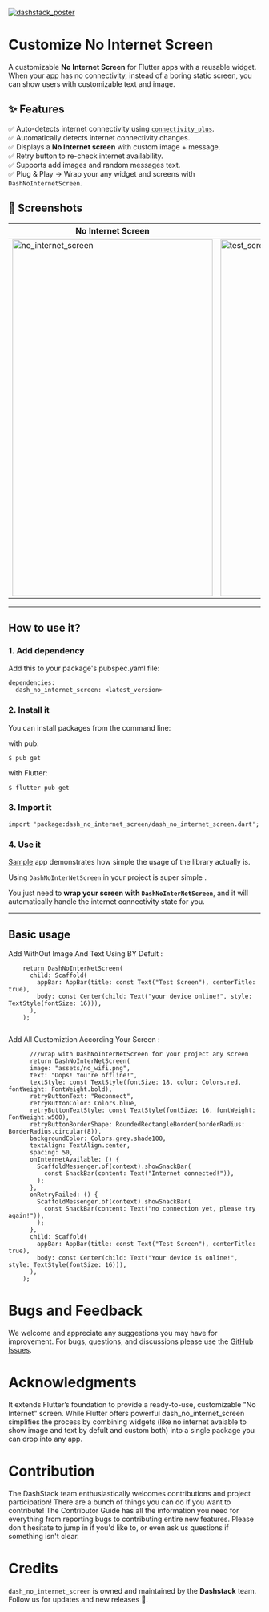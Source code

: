 

[![dashstack_poster](https://github.com/user-attachments/assets/12f83877-3a1d-4bc2-876b-c5e551acc7ca)](https://dashstack.notion.site/Ravi-Vithani-e65c362e335d45ef993225687e4aacb8?pvs=143)


#   Customize No Internet Screen 
A customizable **No Internet Screen** for Flutter apps with a reusable widget.  
When your app has no connectivity, instead of a boring static screen, you can show users with customizable text and image.

## ✨ Features
✅ Auto-detects internet connectivity using [`connectivity_plus`](https://pub.dev/packages/connectivity_plus).    
✅ Automatically detects internet connectivity changes.  
✅ Displays a **No Internet screen** with custom image + message.  
✅ Retry button to re-check internet availability.  
✅ Supports add images and random messages text.  
✅ Plug & Play → Wrap your any widget and screens with `DashNoInternetScreen`.    

## 📸 Screenshots
| No Internet Screen | Example Screen |
|--------------------|----------------|
| <img width="400" height="711" alt="no_internet_screen" src="https://github.com/user-attachments/assets/ca0139af-c384-4a61-af21-5a8568268ea8" /> | <img width="400" height="711" alt="test_screen" src="https://github.com/user-attachments/assets/a88c3f40-e99d-465e-9df5-725b61900265" /> |

---
## How to use it?

### 1. Add dependency
Add this to your package's pubspec.yaml file:
```
dependencies:
  dash_no_internet_screen: <latest_version>
  ```
### 2. Install it
You can install packages from the command line:

with pub:

```
$ pub get
```
with Flutter:
``` 
$ flutter pub get
```
### 3. Import it
```
import 'package:dash_no_internet_screen/dash_no_internet_screen.dart';
``` 
### 4. Use it
[Sample](https://github.com/sentanilesh007/dash_no_internet_screen) app demonstrates how simple the usage of the library actually is.

Using `DashNoInterNetScreen` in your project is super simple .  

You just need to **wrap your screen with `DashNoInterNetScreen`**, and it will automatically handle the internet connectivity state for you.

---

## Basic usage

Add WithOut Image And Text Using BY Defult :


```
    return DashNoInterNetScreen(
      child: Scaffold(
        appBar: AppBar(title: const Text("Test Screen"), centerTitle: true),
        body: const Center(child: Text("your device online!", style: TextStyle(fontSize: 16))),
      ),
    );
  
```

Add All Customiztion According Your Screen :

```
      ///wrap with DashNoInterNetScreen for your project any screen
      return DashNoInterNetScreen(
      image: "assets/no_wifi.png",
      text: "Oops! You're offline!",
      textStyle: const TextStyle(fontSize: 18, color: Colors.red, fontWeight: FontWeight.bold),
      retryButtonText: "Reconnect",
      retryButtonColor: Colors.blue,
      retryButtonTextStyle: const TextStyle(fontSize: 16, fontWeight: FontWeight.w500),
      retryButtonBorderShape: RoundedRectangleBorder(borderRadius: BorderRadius.circular(8)),
      backgroundColor: Colors.grey.shade100,
      textAlign: TextAlign.center,
      spacing: 50,
      onInternetAvailable: () {
        ScaffoldMessenger.of(context).showSnackBar(
          const SnackBar(content: Text("Internet connected!")),
        );
      },
      onRetryFailed: () {
        ScaffoldMessenger.of(context).showSnackBar(
          const SnackBar(content: Text("no connection yet, please try again!")),
        );
      },
      child: Scaffold(
        appBar: AppBar(title: const Text("Test Screen"), centerTitle: true),
        body: const Center(child: Text("Your device is online!", style: TextStyle(fontSize: 16))),
      ),
    );
```

# Bugs and Feedback 
We welcome and appreciate any suggestions you may have for improvement. For bugs, questions, and discussions please use the  [GitHub Issues](https://github.com/sentanilesh007/dash_no_internet_screen/issues).

# Acknowledgments
It extends Flutter’s foundation to provide a ready-to-use, customizable "No Internet" screen. While Flutter offers powerful dash_no_internet_screen simplifies the process by combining widgets (like no internet avaiable to show image and text by defult and custom both) into a single package you can drop into any app.

# Contribution
The DashStack team enthusiastically welcomes contributions and project participation! There are a bunch of things you can do if you want to contribute! The Contributor Guide has all the information you need for everything from reporting bugs to contributing entire new features. Please don't hesitate to jump in if you'd like to, or even ask us questions if something isn't clear.

# Credits
`dash_no_internet_screen` is owned and maintained by the **Dashstack** team.  
Follow us for updates and new releases 🚀.


